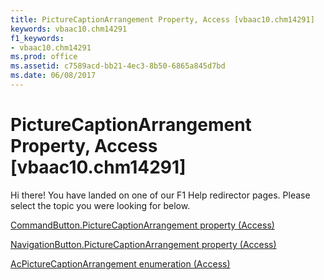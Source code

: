 ```yaml
---
title: PictureCaptionArrangement Property, Access [vbaac10.chm14291]
keywords: vbaac10.chm14291
f1_keywords:
- vbaac10.chm14291
ms.prod: office
ms.assetid: c7589acd-bb21-4ec3-8b50-6865a845d7bd
ms.date: 06/08/2017
---
```



# PictureCaptionArrangement Property, Access [vbaac10.chm14291]

Hi there! You have landed on one of our F1 Help redirector pages. Please select the topic you were looking for below.

[CommandButton.PictureCaptionArrangement property (Access)](http://msdn.microsoft.com/library/b33ce40a-b247-9d69-c06d-17c822c80283%28Office.15%29.aspx)

[NavigationButton.PictureCaptionArrangement property (Access)](http://msdn.microsoft.com/library/4b9a87a0-3e9f-5a95-cab0-90427c714c12%28Office.15%29.aspx)

[AcPictureCaptionArrangement enumeration (Access)](http://msdn.microsoft.com/library/e77a758f-4139-343f-9f1c-5e29db3fe5a3%28Office.15%29.aspx)

